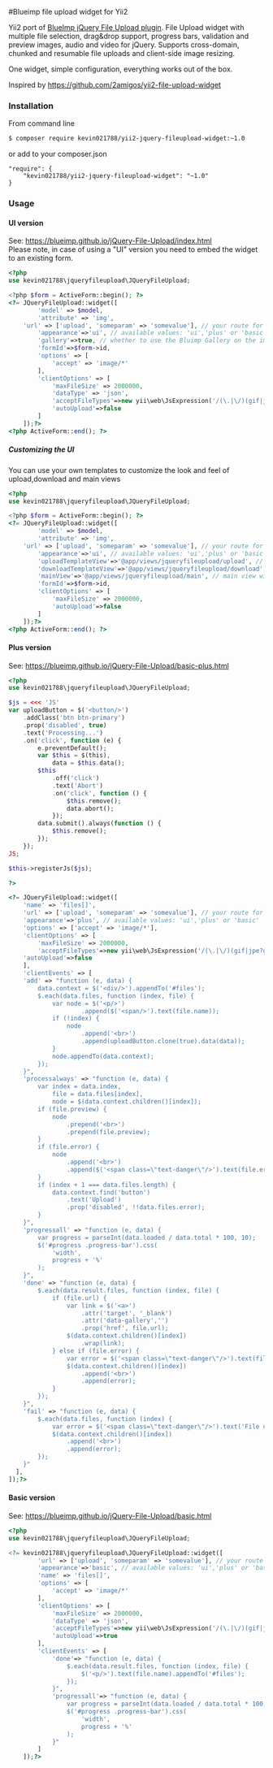 #Blueimp file upload widget for Yii2

Yii2 port of [BlueImp jQuery File Upload plugin](http://blueimp.github.io/jQuery-File-Upload/). File Upload widget with multiple file selection, drag&drop support, progress bars, validation and preview images, audio and video for jQuery.
Supports cross-domain, chunked and resumable file uploads and client-side image resizing.  

One widget, simple configuration, everything works out of the box.

Inspired by https://github.com/2amigos/yii2-file-upload-widget

### Installation

From command line

```bash
$ composer require kevin021788/yii2-jquery-fileupload-widget:~1.0
```

or add to your composer.json

```
"require": {
	"kevin021788/yii2-jquery-fileupload-widget": "~1.0"
}	
```

### Usage

#### UI version
See: https://blueimp.github.io/jQuery-File-Upload/index.html  
Please note, in case of using a "UI" version you need to embed the widget to an existing form.
```PHP
<?php
use kevin021788\jqueryfileupload\JQueryFileUpload;

<?php $form = ActiveForm::begin(); ?>
<?= JQueryFileUpload::widget([
        'model' => $model,
        'attribute' => 'img',
	'url' => ['upload', 'someparam' => 'somevalue'], // your route for saving images,
        'appearance'=>'ui', // available values: 'ui','plus' or 'basic'
        'gallery'=>true, // whether to use the Bluimp Gallery on the images or not
        'formId'=>$form->id,
        'options' => [
            'accept' => 'image/*'
        ],
        'clientOptions' => [
            'maxFileSize' => 2000000,
            'dataType' => 'json',
            'acceptFileTypes'=>new yii\web\JsExpression('/(\.|\/)(gif|jpe?g|png)$/i'),
            'autoUpload'=>false
        ]
    ]);?>
<?php ActiveForm::end(); ?>    
```
##### Customizing the UI
You can use your own templates to customize the look and feel of upload,download and main views  

```PHP
<?php
use kevin021788\jqueryfileupload\JQueryFileUpload;

<?php $form = ActiveForm::begin(); ?>
<?= JQueryFileUpload::widget([
        'model' => $model,
        'attribute' => 'img',
	'url' => ['upload', 'someparam' => 'somevalue'], // your route for saving images,
        'appearance'=>'ui', // available values: 'ui','plus' or 'basic'
        'uploadTemplateView'=>'@app/views/jqueryfileupload/upload', // upload template
        'downloadTemplateView'=>'@app/views/jqueryfileupload/download', // download template
        'mainView'=>'@app/views/jqueryfileupload/main', // main view with buttonbar
        'formId'=>$form->id,
        'clientOptions' => [
            'maxFileSize' => 2000000,
            'autoUpload'=>false
        ]
    ]);?>
<?php ActiveForm::end(); ?>    
```

#### Plus version
See: https://blueimp.github.io/jQuery-File-Upload/basic-plus.html

```PHP
<?php
use kevin021788\jqueryfileupload\JQueryFileUpload;

$js = <<< 'JS'
var uploadButton = $('<button/>')
    .addClass('btn btn-primary')
    .prop('disabled', true)
    .text('Processing...')
    .on('click', function (e) {
        e.preventDefault();
        var $this = $(this),
            data = $this.data();
        $this
            .off('click')
            .text('Abort')
            .on('click', function () {
                $this.remove();
                data.abort();
            });
        data.submit().always(function () {
            $this.remove();
        });
    }); 
JS;

$this->registerJs($js);

?>

<?= JQueryFileUpload::widget([
	'name' => 'files[]',
	'url' => ['upload', 'someparam' => 'somevalue'], // your route for saving images,
	'appearance'=>'plus', // available values: 'ui','plus' or 'basic'
	'options' => ['accept' => 'image/*'],
	'clientOptions' => [
		'maxFileSize' => 2000000,
		'acceptFileTypes'=>new yii\web\JsExpression('/(\.|\/)(gif|jpe?g|png)$/i'),
    'autoUpload'=>false
	],
	'clientEvents' => [
    'add' => "function (e, data) {
        data.context = $('<div/>').appendTo('#files');
        $.each(data.files, function (index, file) {
            var node = $('<p/>')
                    .append($('<span/>').text(file.name));
            if (!index) {
                node
                    .append('<br>')
                    .append(uploadButton.clone(true).data(data));
            }
            node.appendTo(data.context);
        });
    }",
    'processalways' => "function (e, data) {
        var index = data.index,
            file = data.files[index],
            node = $(data.context.children()[index]);
        if (file.preview) {
            node
                .prepend('<br>')
                .prepend(file.preview);
        }
        if (file.error) {
            node
                .append('<br>')
                .append($('<span class=\"text-danger\"/>').text(file.error));
        }
        if (index + 1 === data.files.length) {
            data.context.find('button')
                .text('Upload')
                .prop('disabled', !!data.files.error);
        }
    }",
    'progressall' => "function (e, data) {
        var progress = parseInt(data.loaded / data.total * 100, 10);
        $('#progress .progress-bar').css(
            'width',
            progress + '%'
        );
    }",
    'done' => "function (e, data) {
        $.each(data.result.files, function (index, file) {
            if (file.url) {
                var link = $('<a>')
                    .attr('target', '_blank')
                    .attr('data-gallery','')
                    .prop('href', file.url);
                $(data.context.children()[index])
                    .wrap(link);
            } else if (file.error) {
                var error = $('<span class=\"text-danger\"/>').text(file.error);
                $(data.context.children()[index])
                    .append('<br>')
                    .append(error);
            }
        });
    }",
    'fail' => "function (e, data) {
        $.each(data.files, function (index) {
            var error = $('<span class=\"text-danger\"/>').text('File upload failed.');
            $(data.context.children()[index])
                .append('<br>')
                .append(error);
        });
    }"
  ],
]);?>
```

#### Basic version
See: https://blueimp.github.io/jQuery-File-Upload/basic.html

```PHP
<?php
use kevin021788\jqueryfileupload\JQueryFileUpload;

<?= kevin021788\jqueryfileupload\JQueryFileUpload::widget([
        'url' => ['upload', 'someparam' => 'somevalue'], // your route for saving images,
        'appearance'=>'basic', // available values: 'ui','plus' or 'basic'
        'name' => 'files[]',
        'options' => [
            'accept' => 'image/*'
        ],
        'clientOptions' => [
            'maxFileSize' => 2000000,
            'dataType' => 'json',
            'acceptFileTypes'=>new yii\web\JsExpression('/(\.|\/)(gif|jpe?g|png)$/i'),
            'autoUpload'=>true
        ],
        'clientEvents' => [
            'done'=> "function (e, data) {
                $.each(data.result.files, function (index, file) {
                    $('<p/>').text(file.name).appendTo('#files');
                });
            }",
            'progressall'=> "function (e, data) {
                var progress = parseInt(data.loaded / data.total * 100, 10);
                $('#progress .progress-bar').css(
                    'width',
                    progress + '%'
                );
            }"
        ]
    ]);?>
```    

